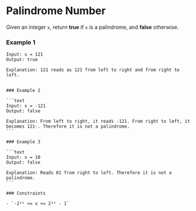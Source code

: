 # Palindrome Number

Given an integer `x`, return **true** if `x` is a palindrome, and **false** otherwise.

### Example 1

```text
Input: x = 121
Output: true

Explanation: 121 reads as 121 from left to right and from right to left.
```

````

### Example 2

```text
Input: x = -121
Output: false

Explanation: From left to right, it reads -121. From right to left, it becomes 121-. Therefore it is not a palindrome.
```

### Example 3

```text
Input: x = 10
Output: false

Explanation: Reads 01 from right to left. Therefore it is not a palindrome.
```

### Constraints

- `-2³¹ <= x <= 2³¹ - 1`
````

